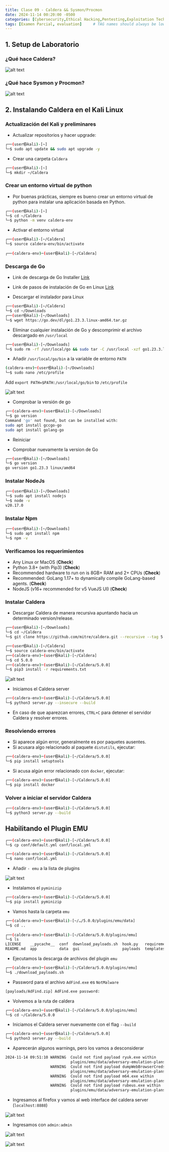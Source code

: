 ```yaml
---
title: Clase 09 - Caldera && Sysmon/Procmon
date: 2024-11-14 00:20:00 -0500
categories: [Cybersecurity,Ethical Hacking,Pentesting,Exploitation Techniques]
tags: [Examen Parcial, evaluation]     # TAG names should always be lowercase
---
```


<!-- <hr style="border: none; height: 10px; background-color: #003b00;" />

# <font color="#87CEEB">Examen Parcial.</font>

<hr style="border: none; height: 10px; background-color: #003b00;" /> -->

## 1. Setup de Laboratorio

### ¿Qué hace Caldera?
![alt text](/assets/images/caldera-setup.png)

### ¿Qué hace Sysmon y Procmon?

![alt text](/assets/images/sysmon-setup.png)

## 2. Instalando Caldera en el Kali Linux

### Actualización del Kali y preliminares

- Actualizar repositorios y hacer upgrade:

```bash
┌──(user㉿kali)-[~]
└─$ sudo apt update && sudo apt upgrade -y
```

- Crear una carpeta `Caldera`

```bash
┌──(user㉿kali)-[~]
└─$ mkdir ~/Caldera
```

### Crear un entorno virtual de python

- Por buenas prácticas, siempre es bueno crear un entorno virtual de python para instalar una aplicación basada en Python.

```bash
┌──(user㉿kali)-[~]
└─$ cd ~/Caldera
└─$ python -m venv caldera-env
```

- Activar el entorno virtual

```bash
┌──(user㉿kali)-[~/Caldera]
└─$ source caldera-env/bin/activate
                                                                                                                     
┌──(caldera-env)─(user㉿kali)-[~/Caldera]
```

### Descarga de Go

- Link de descarga de Go Installer [Link](https://go.dev/dl/)
- Link de pasos de instalación de Go en Linux [Link](https://go.dev/doc/install)


- Descargar el instalador para Linux

```bash
┌──(user㉿kali)-[~/Caldera]
└─$ cd ~/Downloads
┌──(user㉿kali)-[~/Downloads]
└─$ wget https://go.dev/dl/go1.23.3.linux-amd64.tar.gz
```

- Eliminar cualquier instalación de Go y descomprimir el archivo descargado en `/usr/local`

```bash
┌──(user㉿kali)-[~/Downloads]
└─$ sudo rm -rf /usr/local/go && sudo tar -C /usr/local -xzf go1.23.3.linux-amd64.tar.gz
```

- Añadir `/usr/local/go/bin` a la variable de entorno `PATH`

```bash
(caldera-env)─(user㉿kali)-[~/Downloads]
└─$ sudo nano /etc/profile
```

Add `export PATH=$PATH:/usr/local/go/bin` to `/etc/profile`

![alt text](/assets/images/export-to-profile.png)

- Comprobar la versión de go

```bash
┌──(caldera-env)─(user㉿kali)-[~/Downloads]
└─$ go version 
Command 'go' not found, but can be installed with:
sudo apt install gccgo-go 
sudo apt install golang-go
```

- Reiniciar

- Comprobar nuevamente la version de Go

```bash
┌──(user㉿kali)-[~/Downloads]
└─$ go version
go version go1.23.3 linux/amd64
```

### Instalar NodeJs

```bash
┌──(user㉿kali)-[~/Downloads]
└─$ sudo apt install nodejs
└─$ node -v
v20.17.0
```

### Instalar Npm
```bash
┌──(user㉿kali)-[~/Downloads]
└─$ sudo apt install npm
└─$ npm -v

```




### Verificamos los requerimientos 

- Any Linux or MacOS (**Check**)
- Python 3.8+ (with Pip3) (**Check**)
- Recommended hardware to run on is 8GB+ RAM and 2+ CPUs (**Check**)
- Recommended: GoLang 1.17+ to dynamically compile GoLang-based agents. (**Check**)
- NodeJS (v16+ recommended for v5 VueJS UI) (**Check**)

### Instalar Caldera

- Descargar Caldera de manera recursiva apuntando hacia un determinado version/release.

```bash
┌──(user㉿kali)-[~/Downloads]
└─$ cd ~/Caldera
└─$ git clone https://github.com/mitre/caldera.git --recursive --tag 5.0.0
```

```bash
┌──(user㉿kali)-[~/Caldera]
└─$ source caldera-env/bin/activate
┌──(caldera-env)─(user㉿kali)-[~/Caldera]
└─$ cd 5.0.0
┌──(caldera-env)─(user㉿kali)-[~/Caldera/5.0.0]
└─$ pip3 install -r requirements.txt
```

![alt text](/assets/images/requirements-installation.png)

- Iniciamos el Caldera server

```bash
┌──(caldera-env)─(user㉿kali)-[~/Caldera/5.0.0]
└─$ python3 server.py --insecure --build
```
- En caso de que aparezcan errores, `CTRL+C` para detener el servidor Caldera y resolver errores.

### Resolviendo errores

- Si aparece algún error, generalmente es por paquetes ausentes.
- Si acusara algo relacionado al paquete `distutils`, ejecutar:

```bash
┌──(caldera-env)─(user㉿kali)-[~/Caldera/5.0.0]
└─$ pip install setuptools 
```

- Si acusa algún error relacionado con `docker`, ejecutar:

```bash
┌──(caldera-env)─(user㉿kali)-[~/Caldera/5.0.0]
└─$ pip install docker
```

### Volver a iniciar el servidor Caldera

```bash
┌──(caldera-env)─(user㉿kali)-[~/Caldera/5.0.0]
└─$ python3 server.py --build
```

## Habilitando el Plugin EMU

```bash
┌──(caldera-env)─(user㉿kali)-[~/Caldera/5.0.0]
└─$ cp conf/default.yml conf/local.yml
```

```bash
┌──(caldera-env)─(user㉿kali)-[~/Caldera/5.0.0]
└─$ nano conf/local.yml
```

- Añadir `- emu` a la lista de plugins

![alt text](/assets/images/adding-emu-to-localyml.png)

- Instalamos el `pyminizip`

```bash
┌──(caldera-env)─(user㉿kali)-[~/Caldera/5.0.0]
└─$ pip install pyminizip    
```

- Vamos hasta la carpeta `emu`

```bash
┌──(caldera-env)─(user㉿kali)-[~/…/5.0.0/plugins/emu/data]
└─$ cd ..              
                                                                                                                     
┌──(caldera-env)─(user㉿kali)-[~/Caldera/5.0.0/plugins/emu]
└─$ ls
LICENSE    __pycache__  conf  download_payloads.sh  hook.py   requirements.txt  tests
README.md  app          data  gui                   payloads  templates         tox.ini
```

- Ejecutamos la descarga de archivos del plugin `emu`

```bash
┌──(caldera-env)─(user㉿kali)-[~/Caldera/5.0.0/plugins/emu]
└─$ ./download_payloads.sh  
```

- Password para el archivo `AdFind.exe` es `NotMalware`

```bash
[payloads/AdFind.zip] AdFind.exe password: 
```

- Volvemos a la ruta de caldera

```bash
┌──(caldera-env)─(user㉿kali)-[~/Caldera/5.0.0/plugins/emu]
└─$ cd ~/Caldera/5.0.0
```

- Iniciamos el Caldera server nuevamente con el flag `--build`

```bash
┌──(caldera-env)─(user㉿kali)-[~/Caldera/5.0.0]
└─$ python3 server.py --build
```

- Aparecerán algunos warnings, pero los vamos a desconsiderar

```bash
2024-11-14 09:51:10 WARNING  Could not find payload ryuk.exe within                                    emu_svc.py:320
                             plugins/emu/data/adversary-emulation-plans.                                             
                    WARNING  Could not find payload dumpWebBrowserCreds.exe within                     emu_svc.py:320
                             plugins/emu/data/adversary-emulation-plans.                                             
                    WARNING  Could not find payload m64.exe within                                     emu_svc.py:320
                             plugins/emu/data/adversary-emulation-plans.                                             
                    WARNING  Could not find payload rubeus.exe within                                  emu_svc.py:320
                             plugins/emu/data/adversary-emulation-plans.                                            
```
- Ingresamos al firefox y vamos al web interface del caldera server (`localhost:8888`)

![alt text](/assets/images/localhost8888.png)

- Ingresamos con `admin:admin`

![alt text](/assets/images/calderalogin.png)

![alt text](/assets/images/calderadashboard.png)

